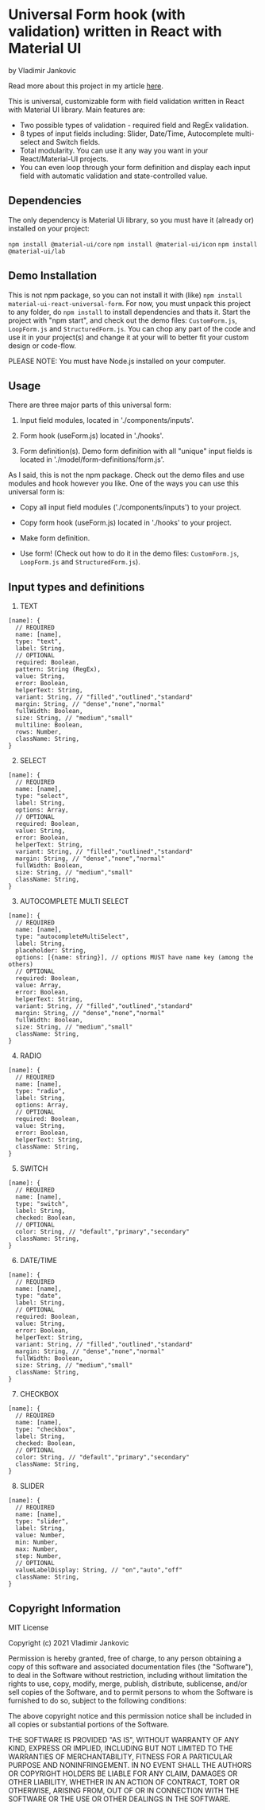 # Universal Form hook (with validation) written in React with Material UI

by Vladimir Jankovic

Read more about this project in my article [here](https://doctypeadventures.netlify.app/post/my-open-source-universal-form).

This is universal, customizable form with field validation written in React with Material UI library. Main features are:

- Two possible types of validation - required field and RegEx validation.
- 8 types of input fields including: Slider, Date/Time, Autocomplete multi-select and Switch fields.
- Total modularity. You can use it any way you want in your React/Material-UI projects.
- You can even loop through your form definition and display each input field with automatic validation and state-controlled value.

## Dependencies

The only dependency is Material Ui library, so you must have it (already or) installed on your project:

`npm install @material-ui/core`
`npm install @material-ui/icon`
`npm install @material-ui/lab`

## Demo Installation

This is not npm package, so you can not install it with (like) `npm install material-ui-react-universal-form`. For now, you must unpack this project to any folder, do `npm install` to install dependencies and thats it. Start the project with "npm start", and check out the demo files: `CustomForm.js`, `LoopForm.js` and `StructuredForm.js`. You can chop any part of the code and use it in your project(s) and change it at your will to better fit your custom design or code-flow.

PLEASE NOTE: You must have Node.js installed on your computer.

## Usage

There are three major parts of this universal form:

1. Input field modules, located in './components/inputs'.

2. Form hook (useForm.js) located in './hooks'.

3. Form definition(s). Demo form definition with all "unique" input fields is located in './model/form-definitions/form.js'.

As I said, this is not the npm package. Check out the demo files and use modules and hook however you like. One of the ways you can use this universal form is:

- Copy all input field modules ('./components/inputs') to your project.

- Copy form hook (useForm.js) located in './hooks' to your project.

- Make form definition.

- Use form! (Check out how to do it in the demo files: `CustomForm.js`, `LoopForm.js` and `StructuredForm.js`).

## Input types and definitions

1. TEXT

```
[name]: {
  // REQUIRED
  name: [name],
  type: "text",
  label: String,
  // OPTIONAL
  required: Boolean,
  pattern: String (RegEx),
  value: String,
  error: Boolean,
  helperText: String,
  variant: String, // "filled","outlined","standard"
  margin: String, // "dense","none","normal"
  fullWidth: Boolean,
  size: String, // "medium","small"
  multiline: Boolean,
  rows: Number,
  className: String,
}
```

2. SELECT

```
[name]: {
  // REQUIRED
  name: [name],
  type: "select",
  label: String,
  options: Array,
  // OPTIONAL
  required: Boolean,
  value: String,
  error: Boolean,
  helperText: String,
  variant: String, // "filled","outlined","standard"
  margin: String, // "dense","none","normal"
  fullWidth: Boolean,
  size: String, // "medium","small"
  className: String,
}
```

3. AUTOCOMPLETE MULTI SELECT

```
[name]: {
  // REQUIRED
  name: [name],
  type: "autocompleteMultiSelect",
  label: String,
  placeholder: String,
  options: [{name: string}], // options MUST have name key (among the others)
  // OPTIONAL
  required: Boolean,
  value: Array,
  error: Boolean,
  helperText: String,
  variant: String, // "filled","outlined","standard"
  margin: String, // "dense","none","normal"
  fullWidth: Boolean,
  size: String, // "medium","small"
  className: String,
}
```

4. RADIO

```
[name]: {
  // REQUIRED
  name: [name],
  type: "radio",
  label: String,
  options: Array,
  // OPTIONAL
  required: Boolean,
  value: String,
  error: Boolean,
  helperText: String,
  className: String,
}
```

5. SWITCH

```
[name]: {
  // REQUIRED
  name: [name],
  type: "switch",
  label: String,
  checked: Boolean,
  // OPTIONAL
  color: String, // "default","primary","secondary"
  className: String,
}
```

6. DATE/TIME

```
[name]: {
  // REQUIRED
  name: [name],
  type: "date",
  label: String,
  // OPTIONAL
  required: Boolean,
  value: String,
  error: Boolean,
  helperText: String,
  variant: String, // "filled","outlined","standard"
  margin: String, // "dense","none","normal"
  fullWidth: Boolean,
  size: String, // "medium","small"
  className: String,
}
```

7. CHECKBOX

```
[name]: {
  // REQUIRED
  name: [name],
  type: "checkbox",
  label: String,
  checked: Boolean,
  // OPTIONAL
  color: String, // "default","primary","secondary"
  className: String,
}
```

8. SLIDER

```
[name]: {
  // REQUIRED
  name: [name],
  type: "slider",
  label: String,
  value: Number,
  min: Number,
  max: Number,
  step: Number,
  // OPTIONAL
  valueLabelDisplay: String, // "on","auto","off"
  className: String,
}
```

## Copyright Information

MIT License

Copyright (c) 2021 Vladimir Jankovic

Permission is hereby granted, free of charge, to any person obtaining a copy
of this software and associated documentation files (the "Software"), to deal
in the Software without restriction, including without limitation the rights
to use, copy, modify, merge, publish, distribute, sublicense, and/or sell
copies of the Software, and to permit persons to whom the Software is
furnished to do so, subject to the following conditions:

The above copyright notice and this permission notice shall be included in all
copies or substantial portions of the Software.

THE SOFTWARE IS PROVIDED "AS IS", WITHOUT WARRANTY OF ANY KIND, EXPRESS OR
IMPLIED, INCLUDING BUT NOT LIMITED TO THE WARRANTIES OF MERCHANTABILITY,
FITNESS FOR A PARTICULAR PURPOSE AND NONINFRINGEMENT. IN NO EVENT SHALL THE
AUTHORS OR COPYRIGHT HOLDERS BE LIABLE FOR ANY CLAIM, DAMAGES OR OTHER
LIABILITY, WHETHER IN AN ACTION OF CONTRACT, TORT OR OTHERWISE, ARISING FROM,
OUT OF OR IN CONNECTION WITH THE SOFTWARE OR THE USE OR OTHER DEALINGS IN THE
SOFTWARE.
